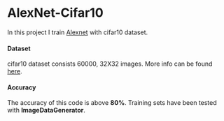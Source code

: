 # AlexNet-Cifar10

In this project I train [Alexnet](https://www.learnopencv.com/understanding-alexnet/) with cifar10 dataset.  

#### Dataset

cifar10 dataset consists 60000, 32X32 images. More info can be found [here](https://www.cs.toronto.edu/~kriz/cifar.html).
#### Accuracy

The accuracy of this code is above **80%**. Training sets have been tested with **ImageDataGenerator**. 
